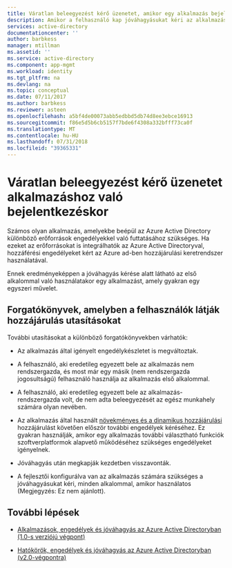 ```yaml
---
title: Váratlan beleegyezést kérő üzenetet, amikor egy alkalmazás bejelentkezik |} A Microsoft Docs
description: Amikor a felhasználó kap jóváhagyásukat kéri az alkalmazás integrálva van az Azure ad-vel, amelyek váratlan hibaelhárítása
services: active-directory
documentationcenter: ''
author: barbkess
manager: mtillman
ms.assetid: ''
ms.service: active-directory
ms.component: app-mgmt
ms.workload: identity
ms.tgt_pltfrm: na
ms.devlang: na
ms.topic: conceptual
ms.date: 07/11/2017
ms.author: barbkess
ms.reviewer: asteen
ms.openlocfilehash: a5bf4de00073abb5edbbd5db74d8ee3ebce16913
ms.sourcegitcommit: f86e5d5b6cb5157f7bde6f4308a332bfff73ca0f
ms.translationtype: MT
ms.contentlocale: hu-HU
ms.lasthandoff: 07/31/2018
ms.locfileid: "39365331"
---
```

# <a name="unexpected-consent-prompt-when-signing-in-to-an-application"></a>Váratlan beleegyezést kérő üzenetet alkalmazáshoz való bejelentkezéskor

Számos olyan alkalmazás, amelyekbe beépül az Azure Active Directory különböző erőforrások engedélyekkel való futtatásához szükséges. Ha ezeket az erőforrásokat is integrálhatók az Azure Active Directoryval, hozzáférési engedélyeket kért az Azure ad-ben hozzájárulási keretrendszer használatával. 

Ennek eredményeképpen a jóváhagyás kérése alatt látható az első alkalommal való használatakor egy alkalmazást, amely gyakran egy egyszeri művelet. 

## <a name="scenarios-in-which-users-see-consent-prompts"></a>Forgatókönyvek, amelyben a felhasználók látják hozzájárulás utasításokat

További utasításokat a különböző forgatókönyvekben várhatók:

* Az alkalmazás által igényelt engedélykészletet is megváltoztak.

* A felhasználó, aki eredetileg egyezett bele az alkalmazás nem rendszergazda, és most már egy másik (nem rendszergazda jogosultságú) felhasználó használja az alkalmazás első alkalommal.

* A felhasználó, aki eredetileg egyezett bele az alkalmazás-rendszergazda volt, de nem adta beleegyezését az egész munkahely számára olyan nevében.

* Az alkalmazás által használt [növekményes és a dinamikus hozzájárulási](https://docs.microsoft.com/azure/active-directory/develop/active-directory-v2-compare#incremental-and-dynamic-consent) hozzájárulást követően először további engedélyek kéréséhez. Ez gyakran használják, amikor egy alkalmazás további választható funkciók szoftverplatformok alapvető működéséhez szükséges engedélyeket igényelnek.

* Jóváhagyás után megkapják kezdetben visszavonták.

* A fejlesztői konfigurálva van az alkalmazás számára szükséges a jóváhagyásukat kéri, minden alkalommal, amikor használatos (Megjegyzés: Ez nem ajánlott).

## <a name="next-steps"></a>További lépések

-   [Alkalmazások, engedélyek és jóváhagyás az Azure Active Directoryban (1.0-s verziójú végpont)](https://docs.microsoft.com/azure/active-directory/active-directory-apps-permissions-consent)

-   [Hatókörök, engedélyek és jóváhagyás az Azure Active Directoryban (v2.0-végpontra)](https://docs.microsoft.com/azure/active-directory/develop/active-directory-v2-scopes)


